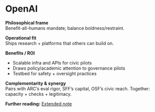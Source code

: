 # OpenAI
**Philosophical frame**  
Benefit-all-humans mandate; balance boldness/restraint.

**Operational fit**  
Ships research + platforms that others can build on.

**Benefits / ROI**  
- Scalable infra and APIs for civic pilots  
- Draws policy/academic attention to governance pilots  
- Testbed for safety + oversight practices

**Complementarity & synergy**  
Pairs with ARC’s eval rigor, SFF’s capital, OSF’s civic reach. Together: capacity + checks + legitimacy.


**Further reading:** [Extended note](/funders/extended/OpenAI.md)
